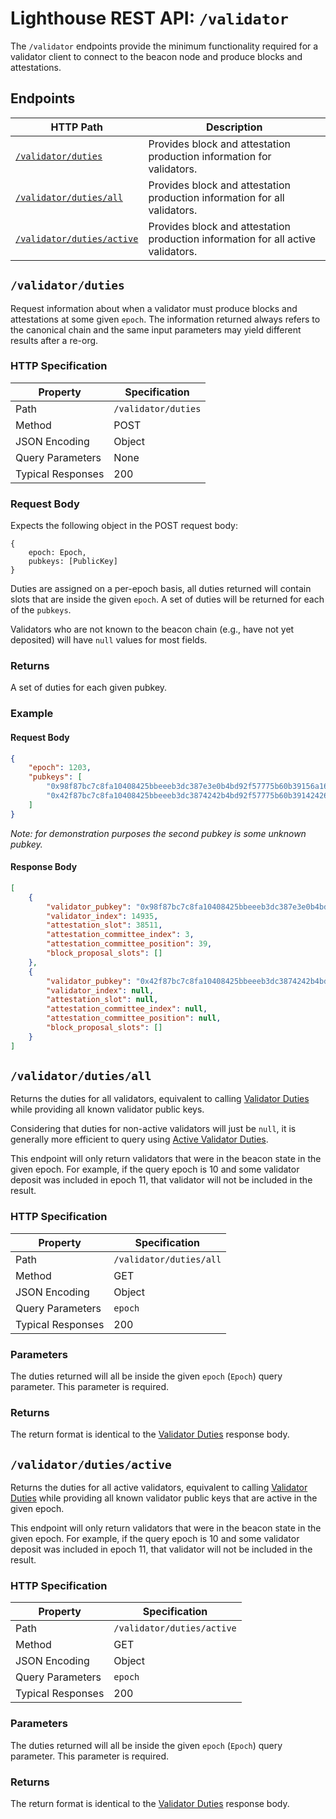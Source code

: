 # Lighthouse REST API: `/validator`

The `/validator` endpoints provide the minimum functionality required for a validator
client to connect to the beacon node and produce blocks and attestations.

## Endpoints

HTTP Path | Description |
| --- | -- |
[`/validator/duties`](#validatorduties) | Provides block and attestation production information for validators.
[`/validator/duties/all`](#validatordutiesall) | Provides block and attestation production information for all validators.
[`/validator/duties/active`](#validatordutiesactive) | Provides block and attestation production information for all active validators.

## `/validator/duties`

Request information about when a validator must produce blocks and attestations
at some given `epoch`. The information returned always refers to the canonical
chain and the same input parameters may yield different results after a re-org.

### HTTP Specification

| Property | Specification |
| --- |--- |
Path | `/validator/duties`
Method | POST
JSON Encoding | Object
Query Parameters | None
Typical Responses | 200

### Request Body

Expects the following object in the POST request body:

```
{
	epoch: Epoch,
	pubkeys: [PublicKey]
}
```

Duties are assigned on a per-epoch basis, all duties returned will contain
slots that are inside the given `epoch`. A set of duties will be returned for
each of the `pubkeys`.

Validators who are not known to the beacon chain (e.g., have not yet deposited)
will have `null` values for most fields.


### Returns

A set of duties for each given pubkey.

### Example

#### Request Body

```json
{
    "epoch": 1203,
    "pubkeys": [
        "0x98f87bc7c8fa10408425bbeeeb3dc387e3e0b4bd92f57775b60b39156a16f9ec80b273a64269332d97bdb7d93ae05a16",
        "0x42f87bc7c8fa10408425bbeeeb3dc3874242b4bd92f57775b60b39142426f9ec80b273a64269332d97bdb7d93ae05a42"
    ]
}
```

_Note: for demonstration purposes the second pubkey is some unknown pubkey._

#### Response Body

```json
[
    {
        "validator_pubkey": "0x98f87bc7c8fa10408425bbeeeb3dc387e3e0b4bd92f57775b60b39156a16f9ec80b273a64269332d97bdb7d93ae05a16",
        "validator_index": 14935,
        "attestation_slot": 38511,
        "attestation_committee_index": 3,
        "attestation_committee_position": 39,
        "block_proposal_slots": []
    },
    {
        "validator_pubkey": "0x42f87bc7c8fa10408425bbeeeb3dc3874242b4bd92f57775b60b39142426f9ec80b273a64269332d97bdb7d93ae05a42",
        "validator_index": null,
        "attestation_slot": null,
        "attestation_committee_index": null,
        "attestation_committee_position": null,
        "block_proposal_slots": []
    }
]
```

## `/validator/duties/all`

Returns the duties for all validators, equivalent to calling [Validator
Duties](#validator-duties) while providing all known validator public keys.

Considering that duties for non-active validators will just be `null`, it is
generally more efficient to query using [Active Validator
Duties](#active-validator-duties).

This endpoint will only return validators that were in the beacon state
in the given epoch. For example, if the query epoch is 10 and some validator
deposit was included in epoch 11, that validator will not be included in the
result.

### HTTP Specification

| Property | Specification |
| --- |--- |
Path | `/validator/duties/all`
Method | GET
JSON Encoding | Object
Query Parameters | `epoch`
Typical Responses | 200

### Parameters

The duties returned will all be inside the given `epoch` (`Epoch`) query
parameter. This parameter is required.

### Returns

The return format is identical to the [Validator Duties](#validator-duties) response body.

## `/validator/duties/active`

Returns the duties for all active validators, equivalent to calling [Validator
Duties](#validator-duties) while providing all known validator public keys that
are active in the given epoch.

This endpoint will only return validators that were in the beacon state
in the given epoch. For example, if the query epoch is 10 and some validator
deposit was included in epoch 11, that validator will not be included in the
result.

### HTTP Specification

| Property | Specification |
| --- |--- |
Path | `/validator/duties/active`
Method | GET
JSON Encoding | Object
Query Parameters | `epoch`
Typical Responses | 200

### Parameters

The duties returned will all be inside the given `epoch` (`Epoch`) query
parameter. This parameter is required.

### Returns

The return format is identical to the [Validator Duties](#validator-duties) response body.
